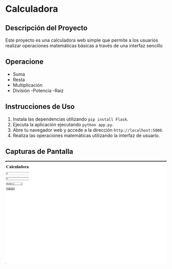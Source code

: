 # Calculadora

## Descripción del Proyecto
Este proyecto es una calculadora web simple que permite a los usuarios realizar operaciones matemáticas básicas a través de una interfaz sencillo

## Operacione
- Suma
- Resta
- Multiplicación
- División
-Potencia
-Raiz

## Instrucciones de Uso
1. Instala las dependencias utilizando `pip install Flask`.
2. Ejecuta la aplicación ejecutando `python app.py`.
3. Abre tu navegador web y accede a la dirección `http://localhost:5000`.
4. Realiza las operaciones matemáticas utilizando la interfaz de usuario.

## Capturas de Pantalla
![Calculadora Web](Calculadora_1.png)
